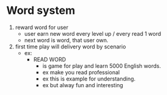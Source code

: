 # Word system
1. reward word for user
    - user earn new word every level up / every read 1 word
    - next word is word, that user own.
2. first time play will delivery word by scenario
    - ex:
        - READ WORD
            - is game for play and learn 5000 English words.
            - ex make you read professional
            - ex this is example for understanding.
            - ex but alway fun and interesting